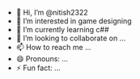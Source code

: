 - 👋 Hi, I’m @nitish2322
- 👀 I’m interested in game designing
- 🌱 I’m currently learning c##
- 💞️ I’m looking to collaborate on ...
- 📫 How to reach me ...
- 😄 Pronouns: ...
- ⚡ Fun fact: ...

<!---
nitish2322/nitish2322 is a ✨ special ✨ repository because its `README.md` (this file) appears on your GitHub profile.
You can click the Preview link to take a look at your changes.
--->
